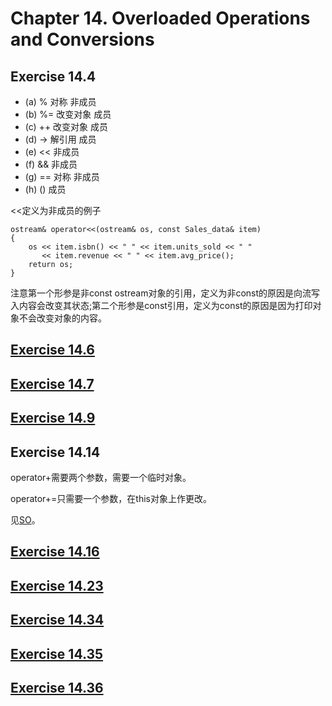 # Chapter 14. Overloaded Operations and Conversions

## Exercise 14.4
- (a) % 对称     非成员
- (b) %= 改变对象 成员
- (c) ++ 改变对象 成员
- (d) -> 解引用   成员
- (e) <<         非成员
- (f) &&         非成员
- (g) == 对称     非成员
- (h) ()         成员

<<定义为非成员的例子

```
ostream& operator<<(ostream& os, const Sales_data& item)
{
	os << item.isbn() << " " << item.units_sold << " "
	   << item.revenue << " " << item.avg_price();
	return os;
}

```
注意第一个形参是非const ostream对象的引用，定义为非const的原因是向流写入内容会改变其状态;第二个形参是const引用，定义为const的原因是因为打印对象不会改变对象的内容。

## [Exercise 14.6](ex14_6.cpp)

## [Exercise 14.7](ex14_7.cpp)

## [Exercise 14.9](ex14_6.cpp)

## Exercise 14.14
operator+需要两个参数，需要一个临时对象。

operator+=只需要一个参数，在this对象上作更改。

见[SO](http://stackoverflow.com/questions/21071167/why-is-it-more-efficient-to-define-operator-to-call-operator-rather-than-the)。

## [Exercise 14.16](ex14_16.cpp)

## [Exercise 14.23](ex14_23.cpp)

## [Exercise 14.34](ex14_34.cpp)

## [Exercise 14.35](ex14_35.cpp)

## [Exercise 14.36](ex14_36.cpp)



